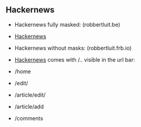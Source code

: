 ## Hackernews

+ Hackernews fully masked: (robbertluit.be)
 + [Hackernews](http://www.robbertluit.be)


+ Hackernews without masks: (robbertluit.frb.io)
 + [Hackernews](https://robbertluit.frb.io/) comes with /.. visible in the url bar:
 + /home
 + /edit/
 + /article/edit/
 + /article/add
 + /comments
